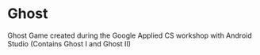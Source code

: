 # Ghost
Ghost Game created during the Google Applied CS workshop with Android Studio (Contains Ghost I and Ghost II)
